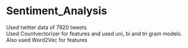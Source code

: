 # Sentiment_Analysis
Used twitter data of 7920 tweets                                                                                                                                                              
Used Countvectorizer for features and used uni, bi and tri gram models.                                                                                                     
Also used Word2Vec for features

